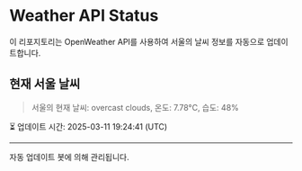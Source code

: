 
# Weather API Status

이 리포지토리는 OpenWeather API를 사용하여 서울의 날씨 정보를 자동으로 업데이트합니다.

## 현재 서울 날씨
> 서울의 현재 날씨: overcast clouds, 온도: 7.78°C, 습도: 48%

⏳ 업데이트 시간: 2025-03-11 19:24:41 (UTC)

---
자동 업데이트 봇에 의해 관리됩니다.
